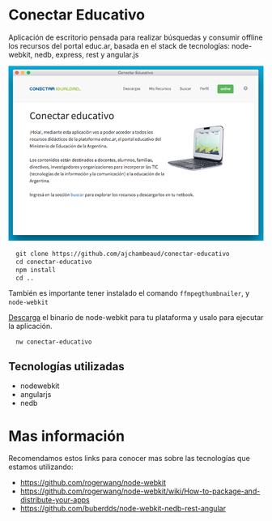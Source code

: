 Conectar Educativo
==================

Aplicación de escritorio pensada para realizar búsquedas y consumir offline
los recursos del portal educ.ar, basada en el stack de
tecnologías: node-webkit, nedb, express, rest y angular.js


![](preview/app.png)

```
  git clone https://github.com/ajchambeaud/conectar-educativo
  cd conectar-educativo
  npm install
  cd ..
```

También es importante tener instalado el comando `ffmpegthumbnailer`, y
`node-webkit`

<a href="https://github.com/rogerwang/node-webkit#downloads" target="_blank">Descarga</a> el binario de node-webkit para tu plataforma y usalo para ejecutar la aplicación.

```
  nw conectar-educativo
```

## Tecnologías utilizadas

* nodewebkit
* angularjs
* nedb

# Mas información

Recomendamos estos links para conocer mas sobre las tecnologías que
estamos utilizando:

- https://github.com/rogerwang/node-webkit
- https://github.com/rogerwang/node-webkit/wiki/How-to-package-and-distribute-your-apps
- https://github.com/buberdds/node-webkit-nedb-rest-angular
